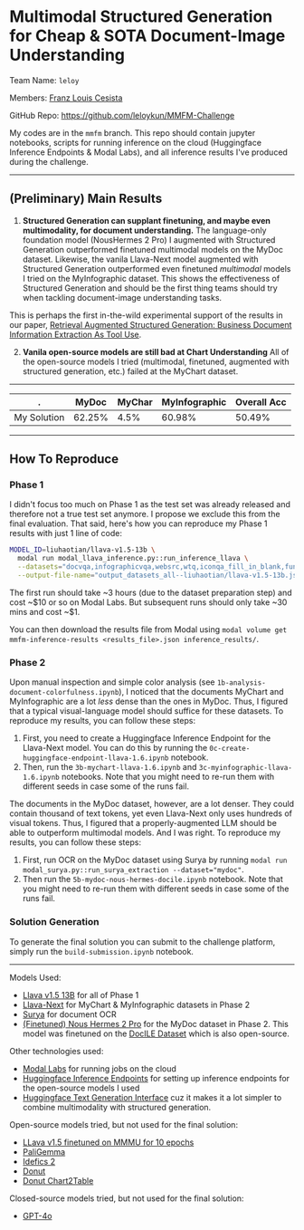 # Multimodal Structured Generation for Cheap & SOTA Document-Image Understanding

Team Name: `leloy`

Members: [Franz Louis Cesista](https://huggingface.co/leloy)

GitHub Repo: https://github.com/leloykun/MMFM-Challenge

My codes are in the `mmfm` branch. This repo should contain jupyter notebooks, scripts for running inference on the cloud (Huggingface Inference Endpoints & Modal Labs), and all inference results I've produced during the challenge.

---

## (Preliminary) Main Results

1. **Structured Generation can supplant finetuning, and maybe even multimodality, for document understanding.** The language-only foundation model (NousHermes 2 Pro) I augmented with Structured Generation outperformed finetuned multimodal models on the MyDoc dataset. Likewise, the vanila Llava-Next model augmented with Structured Generation outperformed even finetuned _multimodal_ models I tried on the MyInfographic dataset. This shows the effectiveness of Structured Generation and should be the first thing teams should try when tackling document-image understanding tasks.

This is perhaps the first in-the-wild experimental support of the results in our paper, [Retrieval Augmented Structured Generation: Business Document Information Extraction As Tool Use](https://arxiv.org/abs/2405.20245v1).

2. **Vanila open-source models are still bad at Chart Understanding** All of the open-source models I tried (multimodal, finetuned, augmented with structured generation, etc.) failed at the MyChart dataset.

---

. | **MyDoc** | **MyChar** | **MyInfographic** | **Overall Acc**
--- | --- | --- | --- | ---
My Solution | 62.25\% | 4.5\% | 60.98\% | 50.49\%

---

## How To Reproduce

### Phase 1

I didn't focus too much on Phase 1 as the test set was already released and therefore not a true test set anymore. I propose we exclude this from the final evaluation. That said, here's how you can reproduce my Phase 1 results with just 1 line of code:

```bash
MODEL_ID=liuhaotian/llava-v1.5-13b \
  modal run modal_llava_inference.py::run_inference_llava \
  --datasets="docvqa,infographicvqa,websrc,wtq,iconqa_fill_in_blank,funsd,iconqa_choose_txt,wildreceipt,textbookqa,tabfact" \
  --output-file-name="output_datasets_all--liuhaotian/llava-v1.5-13b.json"
```

The first run should take ~3 hours (due to the dataset preparation step) and cost ~\$10 or so on Modal Labs. But subsequent runs should only take ~30 mins and cost ~\$1.

You can then download the results file from Modal using `modal volume get mmfm-inference-results <results_file>.json inference_results/`.

### Phase 2

Upon manual inspection and simple color analysis (see `1b-analysis-document-colorfulness.ipynb`), I noticed that the documents MyChart and MyInfographic are a lot _less_ dense than the ones in MyDoc. Thus, I figured that a typical visual-language model should suffice for these datasets. To reproduce my results, you can follow these steps:

1. First, you need to create a Huggingface Inference Endpoint for the Llava-Next model. You can do this by running the `0c-create-huggingface-endpoint-llava-1.6.ipynb` notebook.
2. Then, run the `3b-mychart-llava-1.6.ipynb` and `3c-myinfographic-llava-1.6.ipynb` notebooks. Note that you might need to re-run them with different seeds in case some of the runs fail.

The documents in the MyDoc dataset, however, are a lot denser. They could contain thousand of text tokens, yet even Llava-Next only uses hundreds of visual tokens. Thus, I figured that a properly-augmented LLM should be able to outperform multimodal models. And I was right. To reproduce my results, you can follow these steps:

1. First, run OCR on the MyDoc dataset using Surya by running `modal run modal_surya.py::run_surya_extraction --dataset="mydoc"`.
2. Then run the `5b-mydoc-nous-hermes-docile.ipynb` notebook. Note that you might need to re-run them with different seeds in case some of the runs fail.

### Solution Generation

To generate the final solution you can submit to the challenge platform, simply run the `build-submission.ipynb` notebook.

---

Models Used:
- [Llava v1.5 13B](https://huggingface.co/liuhaotian/llava-v1.5-13b) for all of Phase 1
- [Llava-Next](https://huggingface.co/llava-hf/llava-v1.6-vicuna-13b-hf) for MyChart & MyInfographic datasets in Phase 2
- [Surya](https://github.com/VikParuchuri/surya) for document OCR
- [(Finetuned) Nous Hermes 2 Pro](https://huggingface.co/leloy/Nous-Hermes-2-Pro-Docile-RASG-1ShotRetrieval-StructuredPrompt) for the MyDoc dataset in Phase 2. This model was finetuned on the [DocILE Dataset](https://github.com/rossumai/docile) which is also open-source.

Other technologies used:
- [Modal Labs](https://modal.com/) for running jobs on the cloud
- [Huggingface Inference Endpoints](https://huggingface.co/inference-endpoints/dedicated) for setting up inference endpoints for the open-source models I used
- [Huggingface Text Generation Interface](https://huggingface.co/docs/text-generation-inference/en/index) cuz it makes it a lot simpler to combine multimodality with structured generation.

Open-source models tried, but not used for the final solution:
- [LLava v1.5 finetuned on MMMU for 10 epochs](https://huggingface.co/zhiqiulin/llava-v1.5-7b-MMMU-epoch-10)
- [PaliGemma](https://huggingface.co/google/paligemma-3b-mix-448)
- [Idefics 2](https://huggingface.co/HuggingFaceM4/idefics2-8b)
- [Donut](https://huggingface.co/naver-clova-ix/donut-base-finetuned-docvqa)
- [Donut Chart2Table](https://huggingface.co/khhuang/chart-to-table)

Closed-source models tried, but not used for the final solution:
- [GPT-4o](https://openai.com/index/hello-gpt-4o/)
